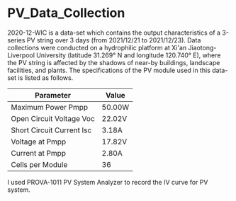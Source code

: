 # PV_Data_Collection
 
2020-12-WIC is a data-set which contains the output characteristics of a 3-series PV string over 3 days (from 2021/12/21 to 2021/12/23). Data collections were conducted on a hydrophilic platform at Xi'an Jiaotong-Liverpool University (latitude 31.269° N and longitude 120.740° E), where the PV string is affected by the shadows of near-by buildings, landscape facilities, and plants. The specifications of the PV module used in this data-set is listed as follows.
 
Parameter| Value 
 ---- | ----- 
Maximum Power Pmpp | 50.00W 
Open Circuit Voltage Voc  | 22.02V  
Short Circuit Current Isc | 3.18A 
Voltage at Pmpp | 17.82V  
Current at Pmpp | 2.80A 
Cells per Module | 36  

I used PROVA-1011 PV System Analyzer to record the IV curve for PV system.  
